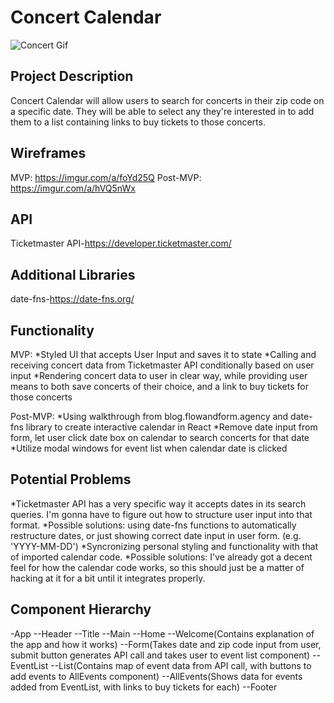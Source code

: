 # Concert Calendar
![Concert Gif](https://media1.giphy.com/media/iql3feYAKaqftl4hP3/giphy.gif)

## Project Description
Concert Calendar will allow users to search for concerts in their zip code on a specific date. They will be able to select any they're interested in to add them to a list containing links to buy tickets to those concerts.

## Wireframes
MVP: https://imgur.com/a/foYd25Q
Post-MVP: https://imgur.com/a/hVQ5nWx

## API
Ticketmaster API-https://developer.ticketmaster.com/

## Additional Libraries
date-fns-https://date-fns.org/

## Functionality
MVP:
*Styled UI that accepts User Input and saves it to state
*Calling and receiving concert data from Ticketmaster API conditionally based on user input
*Rendering concert data to user in clear way, while providing user means to both save concerts of their choice, and a link to buy tickets for those concerts

Post-MVP:
*Using walkthrough from blog.flowandform.agency and date-fns library to create interactive calendar in React
*Remove date input from form, let user click date box on calendar to search concerts for that date
*Utilize modal windows for event list when calendar date is clicked

## Potential Problems
*Ticketmaster API has a very specific way it accepts dates in its search queries. I'm gonna have to figure out how to structure user input into that format.
  *Possible solutions: using date-fns functions to automatically restructure dates, or just showing correct date input in user form. (e.g. 'YYYY-MM-DD')
*Syncronizing personal styling and functionality with that of imported calendar code.
  *Possible solutions: I've already got a decent feel for how the calendar code works, so this should just be a matter of hacking at it for a bit until it integrates properly.

## Component Hierarchy
-App
--Header
  --Title
--Main
  --Home
    --Welcome(Contains explanation of the app and how it works)
    --Form(Takes date and zip code input from user, submit button generates API call and takes user to event list component)
  --EventList
    --List(Contains map of event data from API call, with buttons to add events to AllEvents component)
  --AllEvents(Shows data for events added from EventList, with links to buy tickets for each)
--Footer

